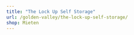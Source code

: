 ```yaml
---
title: "The Lock Up Self Storage"
url: /golden-valley/the-lock-up-self-storage/
shop: Mieten
---
```

